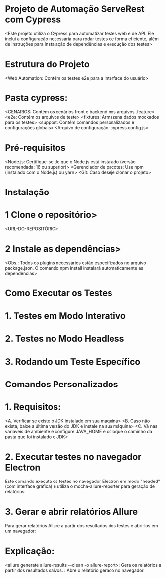 # Projeto de Automação ServeRest com Cypress

<Este projeto utiliza o Cypress para automatizar testes web e de API. Ele inclui a configuração necessária para rodar testes de forma eficiente, além de instruções para instalação de dependências e execução dos testes>

# Estrutura do Projeto
<Web Automation: Contém os testes e2e para a interface do usuário>
<API Automation: Inclui testes para endpoints RESTful>

# Pasta cypress:
<CENARIOS: Contém os cenários front e backend nos arquivos .feature>
<e2e: Contém os arquivos de teste>
<fixtures: Armazena dados mockados para os testes>
<support: Contém comandos personalizados e configurações globais>
<Arquivo de configuração: cypress.config.js>

# Pré-requisitos
<Node.js: Certifique-se de que o Node.js está instalado (versão recomendada: 16 ou superior)>
<Gerenciador de pacotes: Use npm (instalado com o Node.js) ou yarn>
<Git: Caso deseje clonar o projeto>

# Instalação
# 1 Clone o repositório>
<git clone> <URL-DO-REPOSITÓRIO>
<cd> <NOME-DO-PROJETO>

# 2 Instale as dependências>
<Obs.: Todos os plugins necessários estão especificados no arquivo package.json. O comando npm install instalará automaticamente as dependências>

# Como Executar os Testes
# 1. Testes em Modo Interativo
<Para abrir o Cypress e rodar os testes manualmente:>
<npx cypress open>

# 2. Testes no Modo Headless
<Para rodar todos os testes automaticamente no terminal:>
<npx cypress run>

# 3. Rodando um Teste Específico
<Para executar apenas um teste ou uma spec:>
<npx cypress run --spec "cypress/e2e/seu-teste.cy.js">

# Comandos Personalizados
# 1. Requisitos: 
<A. Verificar se existe o JDK instalado em sua maquina>
<B. Caso não exista, baixe a última versão do JDK e instale na sua máquina>
<C. Vá nas variáveis de ambiente e configure JAVA_HOME e coloque o caminho da pasta que foi instalado o JDK>

# 2. Executar testes no navegador Electron
Este comando executa os testes no navegador Electron em modo "headed" (com interface gráfica) e utiliza o mocha-allure-reporter para geração de relatórios:
<npm run browser:electron>


# 3. Gerar e abrir relatórios Allure
Para gerar relatórios Allure a partir dos resultados dos testes e abri-los em um navegador:
<npm run report:allure>

# Explicação:
<allure generate allure-results --clean -o allure-report>: Gera os relatórios a partir dos resultados salvos.
<allure open allure-report>: Abre o relatório gerado no navegador.
